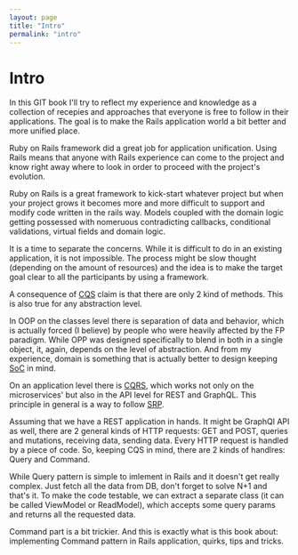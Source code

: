 ```yaml
---
layout: page
title: "Intro"
permalink: "intro"
---
```


# Intro

In this GIT book I'll try to reflect my experience and knowledge as a collection of recepies and approaches that everyone is free to follow in their applications. The goal is to make the Rails application world a bit better and more unified place.

Ruby on Rails framework did a great job for application unification. Using Rails means that anyone with Rails experience can come to the project and know right away where to look in order to proceed with the project's evolution.

Ruby on Rails is a great framework to kick-start whatever project but when your project grows it becomes more and more difficult to support and modify code written in the rails way. Models coupled with the domain logic getting possessed with nomeruous contradicting callbacks, conditional validations, virtual fields and domain logic.

It is a time to separate the concerns. While it is difficult to do in an existing application, it is not impossible. The process might be slow thought (depending on the amount of resources) and the idea is to make the target goal clear to all the participants by using a framework.

A consequence of [CQS](https://en.wikipedia.org/wiki/Command%E2%80%93query_separation) claim is that there are only 2 kind of methods. This is also true for any abstraction level.

In OOP on the classes level there is separation of data and behavior, which is actually forced (I believe) by people who were heavily affected by the FP paradigm. While OPP was designed specifically to blend in both in a single object, it, again, depends on the level of abstraction. And from my experience, domain is something that is actually better to design keeping [SoC](https://en.wikipedia.org/wiki/Separation_of_concerns) in mind.

On an application level there is [CQRS](https://microservices.io/patterns/data/cqrs.html), which works not only on the microservices' but also in the API level for REST and GraphQL. This principle in general is a way to follow [SRP](https://en.wikipedia.org/wiki/Single-responsibility_principle).

Assuming that we have a REST application in hands. It might be GraphQl API as well, there are 2 general kinds of HTTP requests: GET and POST, queries and mutations, receiving data, sending data. Every HTTP request is handled by a piece of code. So, keeping CQS in mind, there are 2 kinds of handlres: Query and Command.

While Query pattern is simple to imlement in Rails and it doesn't get really complex. Just fetch all the data from DB, don't forget to solve N+1 and that's it. To make the code testable, we can extract a separate class (it can be called ViewModel or ReadModel), which accepts some query params and returns all the requested data.

Command part is a bit trickier. And this is exactly what is this book about: implementing Command pattern in Rails application, quirks, tips and tricks.
